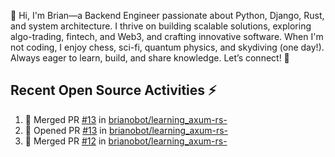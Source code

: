 👋 Hi, I'm Brian—a Backend Engineer passionate about Python, Django, Rust, and system architecture. I thrive on building scalable solutions, exploring algo-trading, fintech, and Web3, and crafting innovative software. When I'm not coding, I enjoy chess, sci-fi, quantum physics, and skydiving (one day!). Always eager to learn, build, and share knowledge. Let’s connect! 🚀

## Recent Open Source Activities ⚡️
<!--START_SECTION:activity-->
1. 🎉 Merged PR [#13](https://github.com/brianobot/learning_axum-rs-/pull/13) in [brianobot/learning_axum-rs-](https://github.com/brianobot/learning_axum-rs-)
2. 💪 Opened PR [#13](https://github.com/brianobot/learning_axum-rs-/pull/13) in [brianobot/learning_axum-rs-](https://github.com/brianobot/learning_axum-rs-)
3. 🎉 Merged PR [#12](https://github.com/brianobot/learning_axum-rs-/pull/12) in [brianobot/learning_axum-rs-](https://github.com/brianobot/learning_axum-rs-)
<!--END_SECTION:activity-->

<!--
brianobot/brianobot is a ✨ special ✨ repository because its `README.md` (this file) appears on your GitHub profile.
You can click the Preview link to take a look at your changes.
--->
